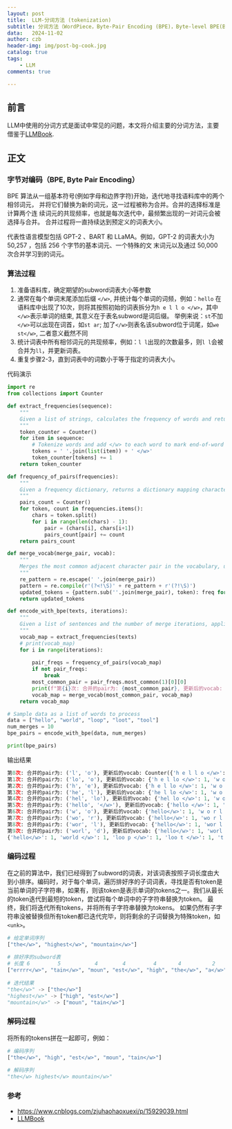 ```yaml
---
layout: post
title:  LLM-分词方法 (tokenization)
subtitle: 分词方法（WordPiece，Byte-Pair Encoding (BPE)，Byte-level BPE(BBPE)原理及其代码实现）
data:   2024-11-02
author: czb
header-img: img/post-bg-cook.jpg
catalog: true
tags:
    - LLM
comments: true

---
```


## 前言

LLM中使用的分词方式是面试中常见的问题，本文将介绍主要的分词方法，主要借鉴于[LLMBook](https://llmbook-zh.github.io/).

## 正文

### 字节对编码（BPE, Byte Pair Encoding）
BPE 算法从一组基本符号(例如字母和边界字符)开始，迭代地寻找语料库中的两个相邻词元， 并将它们替换为新的词元，这一过程被称为合并。合并的选择标准是计算两个连 续词元的共现频率，也就是每次迭代中，最频繁出现的一对词元会被选择与合并。 合并过程将一直持续达到预定义的词表大小。

代表性语言模型包括 GPT-2 、BART 和 LLaMA。例如，GPT-2 的词表大小为 50,257 ，包括 256 个字节的基本词元、一个特殊的文 末词元以及通过 50,000 次合并学习到的词元。
### 算法过程

1. 准备语料库，确定期望的subword词表大小等参数
2. 通常在每个单词末尾添加后缀 `</w>`, 并统计每个单词的词频，例如：`hello` 在语料库中出现了10次，则将其按照初始的词表拆分为`h e l l o </w>`，其中`</w>`表示单词的结束, 其意义在于表名subword是词后缀。 举例来说：`st`不加`</w>`可以出现在词首，如`st ar`; 加了`</w>`则表名该subword位于词尾，如`we st</w>`, 二者意义截然不同
3. 统计词表中所有相邻词元的共现频率，例如：`l l`出现的次数最多，则`l l`会被合并为`ll`，并更新词表。
4. 重复步骤2-3，直到词表中的词数小于等于指定的词表大小。

代码演示

```python
import re
from collections import Counter

def extract_frequencies(sequence): 
    """
    Given a list of strings, calculates the frequency of words and returns a dictionary mapping words to frequencies.
    """
    token_counter = Counter() 
    for item in sequence:
        # Tokenize words and add </w> to each word to mark end-of-word
        tokens = ' '.join(list(item)) + ' </w>'
        token_counter[tokens] += 1 
    return token_counter

def frequency_of_pairs(frequencies):
    """
    Given a frequency dictionary, returns a dictionary mapping character pairs to their frequency in the text.
    """
    pairs_count = Counter()
    for token, count in frequencies.items():
        chars = token.split()
        for i in range(len(chars) - 1):
            pair = (chars[i], chars[i+1])
            pairs_count[pair] += count 
    return pairs_count

def merge_vocab(merge_pair, vocab): 
    """
    Merges the most common adjacent character pair in the vocabulary, updating the tokens in the vocabulary.
    """
    re_pattern = re.escape(' '.join(merge_pair))
    pattern = re.compile(r'(?<!\S)' + re_pattern + r'(?!\S)') 
    updated_tokens = {pattern.sub(''.join(merge_pair), token): freq for token, freq in vocab.items()} 
    return updated_tokens

def encode_with_bpe(texts, iterations):
    """
    Given a list of sentences and the number of merge iterations, applies BPE and returns the vocabulary.
    """
    vocab_map = extract_frequencies(texts)
    # print(vocab_map)
    for i in range(iterations):
        
        pair_freqs = frequency_of_pairs(vocab_map)
        if not pair_freqs:
            break
        most_common_pair = pair_freqs.most_common(1)[0][0]
        print(f"第{i}次: 合并的pair为: {most_common_pair}, 更新后的vocab: {vocab_map}")
        vocab_map = merge_vocab(most_common_pair, vocab_map)
    return vocab_map

# Sample data as a list of words to process
data = ["hello", "world", "loop", "loot", "tool"]
num_merges = 10
bpe_pairs = encode_with_bpe(data, num_merges)

print(bpe_pairs)

```

输出结果

```python
第0次: 合并的pair为: ('l', 'o'), 更新后的vocab: Counter({'h e l l o </w>': 1, 'w o r l d </w>': 1, 'l o o p </w>': 1, 'l o o t </w>': 1, 't o o l </w>': 1})
第1次: 合并的pair为: ('lo', 'o'), 更新后的vocab: {'h e l lo </w>': 1, 'w o r l d </w>': 1, 'lo o p </w>': 1, 'lo o t </w>': 1, 't o o l </w>': 1}
第2次: 合并的pair为: ('h', 'e'), 更新后的vocab: {'h e l lo </w>': 1, 'w o r l d </w>': 1, 'loo p </w>': 1, 'loo t </w>': 1, 't o o l </w>': 1}
第3次: 合并的pair为: ('he', 'l'), 更新后的vocab: {'he l lo </w>': 1, 'w o r l d </w>': 1, 'loo p </w>': 1, 'loo t </w>': 1, 't o o l </w>': 1}
第4次: 合并的pair为: ('hel', 'lo'), 更新后的vocab: {'hel lo </w>': 1, 'w o r l d </w>': 1, 'loo p </w>': 1, 'loo t </w>': 1, 't o o l </w>': 1}
第5次: 合并的pair为: ('hello', '</w>'), 更新后的vocab: {'hello </w>': 1, 'w o r l d </w>': 1, 'loo p </w>': 1, 'loo t </w>': 1, 't o o l </w>': 1}
第6次: 合并的pair为: ('w', 'o'), 更新后的vocab: {'hello</w>': 1, 'w o r l d </w>': 1, 'loo p </w>': 1, 'loo t </w>': 1, 't o o l </w>': 1}
第7次: 合并的pair为: ('wo', 'r'), 更新后的vocab: {'hello</w>': 1, 'wo r l d </w>': 1, 'loo p </w>': 1, 'loo t </w>': 1, 't o o l </w>': 1}
第8次: 合并的pair为: ('wor', 'l'), 更新后的vocab: {'hello</w>': 1, 'wor l d </w>': 1, 'loo p </w>': 1, 'loo t </w>': 1, 't o o l </w>': 1}
第9次: 合并的pair为: ('worl', 'd'), 更新后的vocab: {'hello</w>': 1, 'worl d </w>': 1, 'loo p </w>': 1, 'loo t </w>': 1, 't o o l </w>': 1}
{'hello</w>': 1, 'world </w>': 1, 'loo p </w>': 1, 'loo t </w>': 1, 't o o l </w>': 1}

```

### 编码过程

在之前的算法中，我们已经得到了subword的词表，对该词表按照子词长度由大到小排序。编码时，对于每个单词，遍历排好序的子词词表，寻找是否有token是当前单词的子字符串，如果有，则该token是表示单词的tokens之一。我们从最长的token迭代到最短的token，尝试将每个单词中的子字符串替换为token。 最终，我们将迭代所有tokens，并将所有子字符串替换为tokens。 如果仍然有子字符串没被替换但所有token都已迭代完毕，则将剩余的子词替换为特殊token，如`<unk>`。

```python
# 给定单词序列
["the</w>", "highest</w>", "mountain</w>"]
 
# 排好序的subword表
# 长度 6         5           4        4         4       4          2
["errrr</w>", "tain</w>", "moun", "est</w>", "high", "the</w>", "a</w>"]
 
# 迭代结果
"the</w>" -> ["the</w>"]
"highest</w>" -> ["high", "est</w>"]
"mountain</w>" -> ["moun", "tain</w>"]
```

### 解码过程
将所有的tokens拼在一起即可，例如：
```python
# 编码序列
["the</w>", "high", "est</w>", "moun", "tain</w>"]
 
# 解码序列
"the</w> highest</w> mountain</w>"　

```



### 参考

- https://www.cnblogs.com/zjuhaohaoxuexi/p/15929039.html
- [LLMBook](https://llmbook-zh.github.io/)